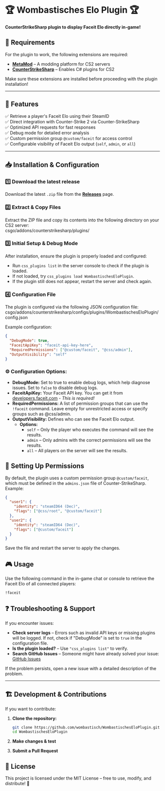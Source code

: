 # 🏆 Wombastisches Elo Plugin 🏆  
**CounterStrikeSharp plugin to display Faceit Elo directly in-game!**  

## 📌 Requirements
For the plugin to work, the following extensions are required:
- **[MetaMod](https://www.sourcemm.net/)** – A modding platform for CS2 servers
- **[CounterStrikeSharp](https://github.com/roflmuffin/CounterStrikeSharp)** – Enables C# plugins for CS2

Make sure these extensions are installed before proceeding with the plugin installation!

---

## 🚀 Features  
✅ Retrieve a player's Faceit Elo using their SteamID  
✅ Direct integration with Counter-Strike 2 via Counter-StrikeSharp  
✅ Optimized API requests for fast responses  
✅ Debug mode for detailed error analysis  
✅ Custom permission group `@custom/faceit` for access control  
✅ Configurable visibility of Faceit Elo output (`self`, `admin`, or `all`)  

---

## 📥 Installation & Configuration  
### 1️⃣ **Download the latest release**  
Download the latest `.zip` file from the **[Releases](https://github.com/wombastisch/WombastischesEloPlugin/releases)** page.  

### 2️⃣ **Extract & Copy Files**  
Extract the ZIP file and copy its contents into the following directory on your CS2 server:  
csgo/addons/counterstrikesharp/plugins/


### 3️⃣ **Initial Setup & Debug Mode**  
After installation, ensure the plugin is properly loaded and configured:
- Run `css_plugins list` in the server console to check if the plugin is loaded.
- If not loaded, try `css_plugins load WombastischesEloPlugin`.
- If the plugin still does not appear, restart the server and check again.

### 4️⃣ **Configuration File**  
The plugin is configured via the following JSON configuration file:  
csgo/addons/counterstrikesharp/configs/plugins/WombastischesEloPlugin/config.json

Example configuration:
```json
{
  "DebugMode": true,
  "FaceitApiKey": "faceit-api-key-here",
  "RequiredPermissions": ["@custom/faceit", "@css/admin"],
  "OutputVisibility": "self"
}
```

### ⚙️ Configuration Options:

- **DebugMode:** Set to true to enable debug logs, which help diagnose issues. Set to `false` to disable debug logs.
- **FaceitApiKey:** Your Faceit API key. You can get it from [developers.faceit.com](https://developers.faceit.com) - *This is required!*
- **RequiredPermissions:** A list of permission groups that can use the `!faceit` command. Leave empty for unrestricted access or specify groups such as @css/admin.
- **OutputVisibility:** Defines who can see the Faceit Elo output.
    - **Options:**
        - `self` – Only the player who executes the command will see the results.
        - `admin` – Only admins with the correct permissions will see the results.
        - `all` – All players on the server will see the results.

## 🔑 Setting Up Permissions
By default, the plugin uses a custom permission group `@custom/faceit`, which must be defined in the `admins.json` file of Counter-StrikeSharp. Example:

```json
{
  "user1": {
    "identity": "steamID64 (Dec)",
    "flags": ["@css/root", "@custom/faceit"]
  },
  "user2": {
    "identity": "steamID64 (Dec)",
    "flags": ["@custom/faceit"]
  }
}
```
Save the file and restart the server to apply the changes.

## 🎮 Usage

Use the following command in the in-game chat or console to retrieve the Faceit Elo of all connected players:
```bash
!faceit
```
## ❓ Troubleshooting & Support

If you encounter issues:

- **Check server logs** – Errors such as invalid API keys or missing plugins will be logged. If not, check if "DebugMode" is set to `true` in the configuration file.
- **Is the plugin loaded?** – Use `"css_plugins list"` to verify.
- **Search GitHub Issues** – Someone might have already solved your issue: [GitHub Issues](https://github.com/wombastisch/WombastischesEloPlugin/issues)

If the problem persists, open a new issue with a detailed description of the problem.

---

## 🏗️ Development & Contributions

If you want to contribute:

1. **Clone the repository:**
    ```bash
    git clone https://github.com/wombastisch/WombastischesEloPlugin.git
    cd WombastischesEloPlugin
    ```

2. **Make changes & test**

3. **Submit a Pull Request**

## 📜 License

This project is licensed under the MIT License – free to use, modify, and distribute! 🎉
